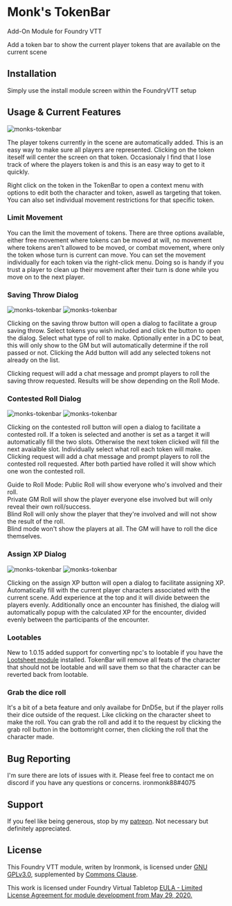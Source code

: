 # Monk's TokenBar

Add-On Module for Foundry VTT

Add a token bar to show the current player tokens that are available on the current scene

## Installation
Simply use the install module screen within the FoundryVTT setup

## Usage & Current Features

![monks-tokenbar](/screenshots/TokenBar.webp)

The player tokens currently in the scene are automatically added.  This is an easy way to make sure all players are represented.  Clicking on the token iteself will center the screen on that token.  Occasionaly I find that I lose track of where the players token is and this is an easy way to get to it quickly.

Right click on the token in the TokenBar to open a context menu with options to edit both the character and token, aswell as targeting that token.  You can also set individual movement restrictions for that specific token.

### Limit Movement
You can the limit the movement of tokens.  There are three options available, either free movement where tokens can be moved at will, no movement where tokens aren't allowed to be moved, or combat movement, where only the token whose turn is current can move.  You can set the movement individually for each token via the right-click menu.  Doing so is handy if you trust a player to clean up their movement after their turn is done while you move on to the next player.

### Saving Throw Dialog
![monks-tokenbar](/screenshots/SavingThrowDialog.webp)
![monks-tokenbar](/screenshots/SavingThrowChatMessage.webp)

Clicking on the saving throw button will open a dialog to facilitate a group saving throw.
Select tokens you wish included and click the button to open the dialog.  Select what type of roll to make.  Optionally enter in a DC to beat, this will only show to the GM but will automatically determine if the roll passed or not.  Clicking the Add button will add any selected tokens not already on the list.

Clicking request will add a chat message and prompt players to roll the saving throw requested.  Results will be show depending on the Roll Mode.

### Contested Roll Dialog
![monks-tokenbar](/screenshots/ContestedRoll.webp)
![monks-tokenbar](/screenshots/ContestedRollChatMessage.webp)

Clicking on the contested roll button will open a dialog to facilitate a contested roll.
If a token is selected and another is set as a target it will automatically fill the two slots.  Otherwise the next token clicked will fill the next avaialble slot.  Individually select what roll each token will make.  
Clicking request will add a chat message and prompt players to roll the contested roll requested.  After both partied have rolled it will show which one won the contested roll.

Guide to Roll Mode: 
Public Roll will show everyone who's involved and their roll.  
Private GM Roll will show the player everyone else involved but will only reveal their own roll/success.  
Blind Roll will only show the player that they're involved and will not show the result of the roll.  
Blind mode won't show the players at all.  The GM will have to roll the dice themselves.

### Assign XP Dialog
![monks-tokenbar](/screenshots/AssignXP.webp)
![monks-tokenbar](/screenshots/AssignXPChatMessage.webp)

Clicking on the assign XP button will open a dialog to facilitate assigning XP.
Automatically fill with the current player characters associated with the current scene.  Add experience at the top and it will divide between the players evenly.
Additionally once an encounter has finished, the dialog will automatically popup with the calculated XP for the encounter, divided evenly between the participants of the encounter.

### Lootables

New to 1.0.15 added support for converting npc's to lootable if you have the <a href="https://foundryvtt.com/packages/lootsheetnpc5e/">Lootsheet module</a> installed.  TokenBar will remove all feats of the character that should not be lootable and will save them so that the character can be reverted back from lootable.

### Grab the dice roll

It's a bit of a beta feature and only availabe for DnD5e, but if the player rolls their dice outside of the request.  Like clicking on the character sheet to make the roll.  You can grab the roll and add it to the request by clicking the grab roll button in the bottomright corner, then clicking the roll that the character made.

## Bug Reporting
I'm sure there are lots of issues with it.
Please feel free to contact me on discord if you have any questions or concerns. ironmonk88#4075

## Support

If you feel like being generous, stop by my <a href="https://www.patreon.com/ironmonk">patreon</a>.  Not necessary but definitely appreciated.

## License
This Foundry VTT module, writen by Ironmonk, is licensed under [GNU GPLv3.0](https://www.gnu.org/licenses/gpl-3.0.en.html), supplemented by [Commons Clause](https://commonsclause.com/).

This work is licensed under Foundry Virtual Tabletop <a href="https://foundryvtt.com/article/license/">EULA - Limited License Agreement for module development from May 29, 2020.</a>

